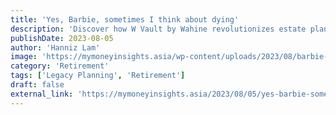 ```yaml
---
title: 'Yes, Barbie, sometimes I think about dying'
description: 'Discover how W Vault by Wahine revolutionizes estate planning with its digital platform, helping you protect and transfer assets while preserving your legacy efficiently.'
publishDate: 2023-08-05
author: 'Hanniz Lam'
image: 'https://mymoneyinsights.asia/wp-content/uploads/2023/08/barbie-do-you-guys-ever-think-about-dying.png'
category: 'Retirement'
tags: ['Legacy Planning', 'Retirement']
draft: false
external_link: 'https://mymoneyinsights.asia/2023/08/05/yes-barbie-sometimes-i-think-about-dying/'
---
```

